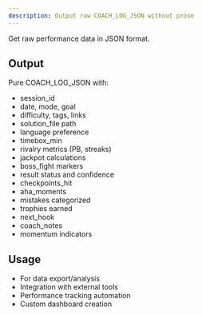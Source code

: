 ```yaml
---
description: Output raw COACH_LOG_JSON without prose
---
```


Get raw performance data in JSON format.

## Output
Pure COACH_LOG_JSON with:
- session_id
- date, mode, goal
- difficulty, tags, links
- solution_file path
- language preference
- timebox_min
- rivalry metrics (PB, streaks)
- jackpot calculations
- boss_fight markers
- result status and confidence
- checkpoints_hit
- aha_moments
- mistakes categorized
- trophies earned
- next_hook
- coach_notes
- momentum indicators

## Usage
- For data export/analysis
- Integration with external tools
- Performance tracking automation
- Custom dashboard creation